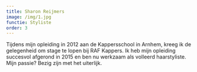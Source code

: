 ```yaml
---
title: Sharon Reijmers
image: /img/1.jpg
functie: Styliste
order: 3
---
```



Tijdens mijn opleiding in 2012 aan de Kappersschool in Arnhem, kreeg ik de gelegenheid om stage te lopen bij RAF Kappers. Ik heb mijn opleiding succesvol afgerond in 2015 en ben nu werkzaam als volleerd haarstyliste. Mijn passie? Bezig zijn met het uiterlijk.